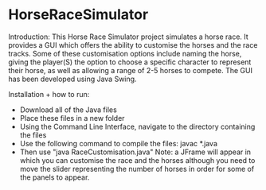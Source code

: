 # HorseRaceSimulator

Introduction:
This Horse Race Simulator project simulates a horse race. It provides a GUI which offers the ability to customise the horses and the race tracks. Some of these customisation options include naming the horse, giving the player(S) the option to choose a specific character to represent their horse, as well as allowing a range of 2-5 horses to compete. The GUI has been developed using Java Swing.

Installation + how to run:
- Download all of the Java files
- Place these files in a new folder
- Using the Command Line Interface, navigate to the directory containing the files
- Use the following command to compile the files: javac *.java
- Then use "java RaceCustomisation.java"
Note: a JFrame will appear in which you can customise the race and the horses although you need to move the slider representing the number of horses in order for some of the panels to appear.

